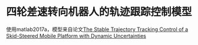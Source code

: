 # 四轮差速转向机器人的轨迹跟踪控制模型
使用matlab2017a，模型来自论文[The Stable Trajectory Tracking Control of a Skid-Steered Mobile Platform with Dynamic Uncertainties](https://www.researchgate.net/publication/281789033_The_Stable_Trajectory_Tracking_Control_of_a_Skid-steered_Mobile_Platform_with_Dynamic_Uncertainties)<br>
